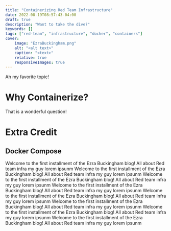 ```yaml
---
title: "Containerizing Red Team Infrastructure"
date: 2022-08-19T08:57:43-04:00
draft: true
description: "Want to take the dive?"
keywords: []
tags: ["red-team", "infrastructure", "docker", "containers"]
cover:
    image: "EzraBuckingham.png"
    alt: "<alt text>"
    caption: "<text>"
    relative: true 
    responsiveImages: true
---
```


Ah my favorite topic!

# Why Containerize?

That is a wonderful question!

# Extra Credit

## Docker Compose



Welcome to the first installment of the Ezra Buckingham blog! All about Red team infra my guy lorem ipsunm
Welcome to the first installment of the Ezra Buckingham blog! All about Red team infra my guy lorem ipsunm
Welcome to the first installment of the Ezra Buckingham blog! All about Red team infra my guy lorem ipsunm
Welcome to the first installment of the Ezra Buckingham blog! All about Red team infra my guy lorem ipsunm
Welcome to the first installment of the Ezra Buckingham blog! All about Red team infra my guy lorem ipsunm
Welcome to the first installment of the Ezra Buckingham blog! All about Red team infra my guy lorem ipsunm
Welcome to the first installment of the Ezra Buckingham blog! All about Red team infra my guy lorem ipsunm
Welcome to the first installment of the Ezra Buckingham blog! All about Red team infra my guy lorem ipsunm
